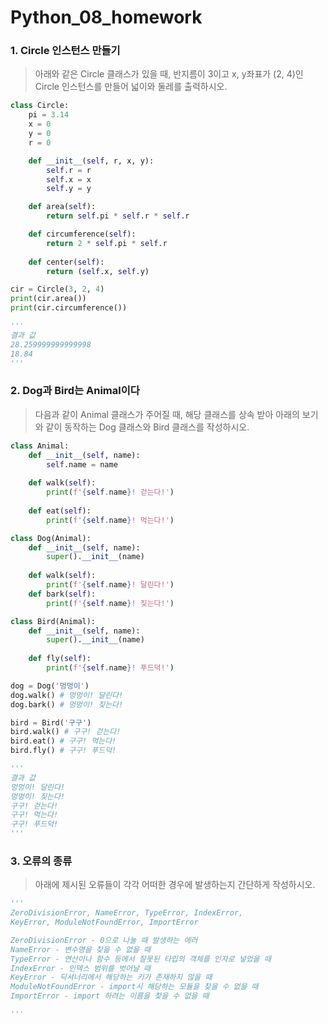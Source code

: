 # Python_08_homework





### 1. Circle 인스턴스 만들기

> 아래와 같은 Circle 클래스가 있을 때, 반지름이 3이고 x, y좌표가 (2, 4)인
> Circle 인스턴스를 만들어 넓이와 둘레를 출력하시오.

``` python
class Circle:
    pi = 3.14
    x = 0
    y = 0
    r = 0

    def __init__(self, r, x, y):
        self.r = r
        self.x = x
        self.y = y

    def area(self):
        return self.pi * self.r * self.r

    def circumference(self):
        return 2 * self.pi * self.r
    
    def center(self):
        return (self.x, self.y)

cir = Circle(3, 2, 4)
print(cir.area())
print(cir.circumference())

'''
결과 값
28.259999999999998
18.84
'''
```





### 2.  Dog과 Bird는 Animal이다

> 다음과 같이 Animal 클래스가 주어질 때, 해당 클래스를 상속 받아 아래의 보기와 같이
> 동작하는 Dog 클래스와 Bird 클래스를 작성하시오.

``` python
class Animal:
    def __init__(self, name):
        self.name = name
    
    def walk(self):
        print(f'{self.name}! 걷는다!')
    
    def eat(self):
        print(f'{self.name}! 먹는다!')

class Dog(Animal):
    def __init__(self, name):
        super().__init__(name)
    
    def walk(self):
        print(f'{self.name}! 달린다!')
    def bark(self):
        print(f'{self.name}! 짖는다!')

class Bird(Animal):
    def __init__(self, name):
        super().__init__(name)
    
    def fly(self):
        print(f'{self.name}! 푸드덕!') 

dog = Dog('멍멍이')
dog.walk() # 멍멍이! 달린다!
dog.bark() # 멍멍이! 짖는다!

bird = Bird('구구')
bird.walk() # 구구! 걷는다!
bird.eat() # 구구! 먹는다!
bird.fly() # 구구! 푸드덕!

'''
결과 값
멍멍이! 달린다!
멍멍이! 짖는다!
구구! 걷는다!
구구! 먹는다!
구구! 푸드덕!
'''
```





### 3. 오류의 종류

> 아래에 제시된 오류들이 각각 어떠한 경우에 발생하는지 간단하게 작성하시오.
>
> 

``` python
'''
ZeroDivisionError, NameError, TypeError, IndexError,
KeyError, ModuleNotFoundError, ImportError

ZeroDivisionError - 0으로 나눌 때 발생하는 에러
NameError - 변수명을 찾을 수 없을 때
TypeError - 연산이나 함수 등에서 잘못된 타입의 객체를 인자로 넣었을 때
IndexError - 인덱스 범위를 벗어날 때
KeyError - 딕셔너리에서 해당하는 키가 존재하지 않을 때
ModuleNotFoundError - import시 해당하는 모듈을 찾을 수 없을 때
ImportError - import 하려는 이름을 찾을 수 없을 때

'''

```





